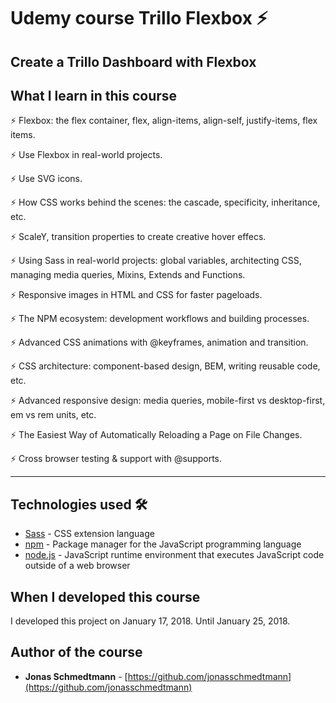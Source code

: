 # Udemy course Trillo Flexbox ⚡️

## Create a Trillo Dashboard with Flexbox

## What I learn in this course

⚡️ Flexbox: the flex container, flex, align-items, align-self, justify-items, flex items.

⚡️ Use Flexbox in real-world projects.

⚡️ Use SVG icons.

⚡️ How CSS works behind the scenes: the cascade, specificity, inheritance, etc.

⚡️ ScaleY, transition properties to create creative hover effecs.

⚡️ Using Sass in real-world projects: global variables, architecting CSS, managing media queries, Mixins, Extends and Functions.

⚡️ Responsive images in HTML and CSS for faster pageloads.

⚡️ The NPM ecosystem: development workflows and building processes.

⚡️ Advanced CSS animations with @keyframes, animation and transition.

⚡️ CSS architecture: component-based design, BEM, writing reusable code, etc.

⚡️ Advanced responsive design: media queries, mobile-first vs desktop-first, em vs rem units, etc.

⚡️ The Easiest Way of Automatically Reloading a Page on File Changes.

⚡️ Cross browser testing & support with @supports.

---

## Technologies used 🛠️

- [Sass](https://sass-lang.com/documentation) - CSS extension language
- [npm](https://www.npmjs.com/) - Package manager for the JavaScript programming language
- [node.js](https://nodejs.org/en/) - JavaScript runtime environment that executes JavaScript code outside of a web browser

## When I developed this course 

I developed this project on January 17, 2018. Until January 25, 2018.

## Author of the course

- **Jonas Schmedtmann** - [https://github.com/jonasschmedtmann](https://github.com/jonasschmedtmann)


